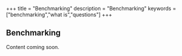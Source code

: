 +++
title = "Benchmarking"
description = "Benchmarking"
keywords = ["benchmarking","what is","questions"]
+++

## Benchmarking

Content coming soon.